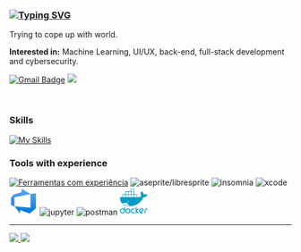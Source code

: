 
<div name="introduction" align="left">

<h3 align="left">
  <a href="https://git.io/typing-svg"><img src="https://readme-typing-svg.demolab.com?font=Roboto+Sans&weight=500&size=22&duration=3800&pause=1000&color=FF8000&width=435&lines=Hey%2C+Pratish+here!;%F0%9F%9A%80+Always+building%2C+always+breaking%2C+always+learning.;%F0%9F%A7%A9+Big+fan+of+solving+weird+bugs." alt="Typing SVG" /></a>
</h3>

<p>
Trying to cope up with world.
  
  <b>Interested in:</b> Machine Learning, UI/UX, back-end, full-stack development and cybersecurity.
</p>  

  <!-- Contact me -->
  [![Gmail Badge](https://img.shields.io/badge/gmail-5319bf.svg?style=for-the-badge&logo=gmail&logoColor=white&link=mailto:ingryddev@gmail.com)](mailto:pratishsg17124@gmail.com@gmail.com)
  <a href="https://www.linkedin.com/in/pratish-singh-6a620932b"><img src="https://img.shields.io/badge/linkedin-5319bf.svg?style=for-the-badge&logo=linkedin&logoColor=white"></a>
</div>
<br>

<div name="skills" align="left" gap="10">
    <h3>Skills</h3>
  
   [![My Skills](https://skillicons.dev/icons?i=html,css,js,java,css,nodejs,vite,vue,react,nextjs,tailwindcss,python,gsap)](https://skillicons.dev)
</div>


  <h3>Tools with experience</h3>
    
  [![Ferramentas com experiência](https://skillicons.dev/icons?i=figma,gamemakerstudio,androidstudio,idea,vscode,godot,ai,git&theme=dark)](https://skillicons.dev)
  <img src="https://avatars.githubusercontent.com/u/21368660?s=200&v=4" alt="aseprite/libresprite" height="50">
  <img src="https://static-00.iconduck.com/assets.00/apps-insomnia-icon-2048x2048-2mq9u7v5.png" alt="insomnia" height="50">
  <img src="https://cdn.icon-icons.com/icons2/3053/PNG/512/xcode_macos_bigsur_icon_189539.png" alt="xcode" height="50">
  <img src="https://github.com/devicons/devicon/blob/master/icons/azuredevops/azuredevops-original.svg" alt="azure" height="50">
  <img src="https://cdn.jsdelivr.net/gh/devicons/devicon@latest/icons/jupyter/jupyter-original.svg" alt="jupyter" height="50">
  <img src="https://cdn.jsdelivr.net/gh/devicons/devicon@latest/icons/postman/postman-original.svg" alt="postman" height="50">
  <img src="https://raw.githubusercontent.com/devicons/devicon/6910f0503efdd315c8f9b858234310c06e04d9c0/icons/docker/docker-plain-wordmark.svg" alt="docker" height="50">


</div>
<hr>

<div align="left">
    <a href="https://github.com/ingrydf12">
      <img height="200px" src="https://github-readme-stats.vercel.app/api/top-langs/?username=ingrydf12&layout=compact&langs_count=10&theme=midnight-purple&hide=processing,yacc,html,css&border_radius"/>
      <img height="200px" src="https://github-readme-stats.vercel.app/api?username=ingrydf12&show_icons=true&theme=midnight-purple&include_all_commits=true&count_private=true&border_radius"/>
    </a>
  </div>
 
